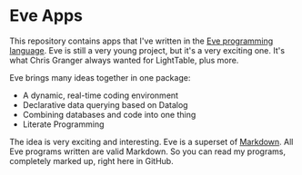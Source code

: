 # Eve Apps

This repository contains apps that I've written in the [Eve programming
language][eve]. Eve is still a very young project, but it's a very exciting
one. It's what Chris Granger always wanted for LightTable, plus more.

Eve brings many ideas together in one package:

* A dynamic, real-time coding environment
* Declarative data querying based on Datalog
* Combining databases and code into one thing
* Literate Programming

The idea is very exciting and interesting. Eve is a superset of [Markdown][md].
All Eve programs written are valid Markdown. So you can read my programs,
completely marked up, right here in GitHub.

[eve]: http://witheve.com/
[md]: https://daringfireball.net/projects/markdown/
